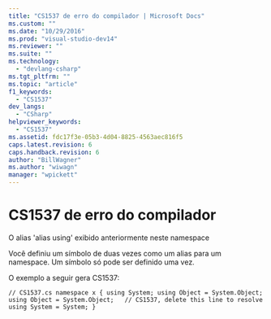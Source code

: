 ```yaml
---
title: "CS1537 de erro do compilador | Microsoft Docs"
ms.custom: ""
ms.date: "10/29/2016"
ms.prod: "visual-studio-dev14"
ms.reviewer: ""
ms.suite: ""
ms.technology: 
  - "devlang-csharp"
ms.tgt_pltfrm: ""
ms.topic: "article"
f1_keywords: 
  - "CS1537"
dev_langs: 
  - "CSharp"
helpviewer_keywords: 
  - "CS1537"
ms.assetid: fdc17f3e-05b3-4d04-8825-4563aec816f5
caps.latest.revision: 6
caps.handback.revision: 6
author: "BillWagner"
ms.author: "wiwagn"
manager: "wpickett"
---
```

# CS1537 de erro do compilador
O alias 'alias using' exibido anteriormente neste namespace  
  
 Você definiu um símbolo de duas vezes como um alias para um namespace. Um símbolo só pode ser definido uma vez.  
  
 O exemplo a seguir gera CS1537:  
  
```  
// CS1537.cs namespace x { using System; using Object = System.Object; using Object = System.Object;   // CS1537, delete this line to resolve using System = System; }  
```